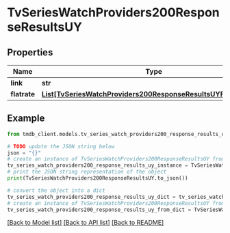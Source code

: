 # TvSeriesWatchProviders200ResponseResultsUY


## Properties

Name | Type | Description | Notes
------------ | ------------- | ------------- | -------------
**link** | **str** |  | [optional] 
**flatrate** | [**List[TvSeriesWatchProviders200ResponseResultsUYFlatrateInner]**](TvSeriesWatchProviders200ResponseResultsUYFlatrateInner.md) |  | [optional] 

## Example

```python
from tmdb_client.models.tv_series_watch_providers200_response_results_uy import TvSeriesWatchProviders200ResponseResultsUY

# TODO update the JSON string below
json = "{}"
# create an instance of TvSeriesWatchProviders200ResponseResultsUY from a JSON string
tv_series_watch_providers200_response_results_uy_instance = TvSeriesWatchProviders200ResponseResultsUY.from_json(json)
# print the JSON string representation of the object
print(TvSeriesWatchProviders200ResponseResultsUY.to_json())

# convert the object into a dict
tv_series_watch_providers200_response_results_uy_dict = tv_series_watch_providers200_response_results_uy_instance.to_dict()
# create an instance of TvSeriesWatchProviders200ResponseResultsUY from a dict
tv_series_watch_providers200_response_results_uy_from_dict = TvSeriesWatchProviders200ResponseResultsUY.from_dict(tv_series_watch_providers200_response_results_uy_dict)
```
[[Back to Model list]](../README.md#documentation-for-models) [[Back to API list]](../README.md#documentation-for-api-endpoints) [[Back to README]](../README.md)


